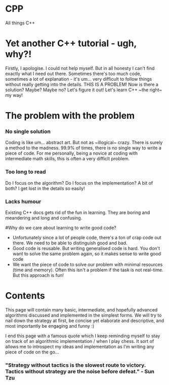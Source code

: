# CPP
All things C++

# Yet another C++ tutorial - ugh, why?!

Firstly, I apologise. I could not help myself. But in all honesty I can't find exactly what I need out there. Sometimes there's too much code, sometimes a lot of explanation - it's um... very difficult to follow things without really getting into the details. THIS IS A PROBLEM! 
Now is there a solution? Maybe? Maybe no? Let's figure it out! Let's learn C++ ~the right~ my way!

# The problem with the problem

### No single solution
Coding is like um... abstract art. But not as ~illogical~ crazy. There is surely a method to the madness. 99.9% of times, there is no single way to write a piece of code. For me personally, being a novice at coding with intermediate math skills, this is often a very difficlt problem.

### Too long to read
Do I focus on the algorithm? Do I focus on the implementation? A bit of both? I get lost in the details so easily! 

### Lacks humour
Existing C++ docs gets rid of the fun in learning. They are boring and meandering and long and confusing. 

#Why do we care about learning to write good code?
- Unfortunately since a lot of people code, there's a ton of crap code out there. We need to be able to distinguish good and bad.
- Good code is reusable. But writing generalised code is hard. You don't want to solve the same problem again, so it makes sense to write good code
- We want the piece of code to solve our problem with minimal resources (time and memory). Often this isn't a problem if the task is not real-time. But this approach is fun!

# Contents

This page will contain many basic, intermediate, and hopefully advanced algorithms discussed and implemented in the simplest forms. We will try to nail down the strategy at first, be concise yet elaborate and descriptive, and most importantly be engaging and funny :) 

I end this page with a famous quote which I keep reminding myself to stay on track of an algorithmic implementation / when I play chess. It sort of allows me to introspect my ideas and implementation as I'm writing any piece of code on the go...

### "Strategy without tactics is the slowest route to victory. Tactics without strategy are the noise before defeat." - Sun Tzu 


